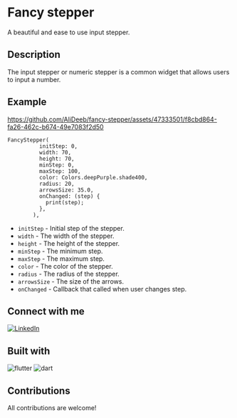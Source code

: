 # Fancy stepper
A beautiful and ease to use input stepper.

## Description
The input stepper or numeric stepper is a common widget that allows users to input a number.

## Example
https://github.com/AliDeeb/fancy-stepper/assets/47333501/f8cbd864-fa26-462c-b674-49e7083f2d50

```
FancyStepper(
          initStep: 0,
          width: 70,
          height: 70,
          minStep: 0,
          maxStep: 100,
          color: Colors.deepPurple.shade400,
          radius: 20,
          arrowsSize: 35.0,
          onChanged: (step) {
            print(step);
          },
        ),
```


- ``` initStep ``` - Initial step of the stepper.
- ``` width ``` - The width of the stepper.
- ``` height ``` - The height of the stepper.
- ``` minStep ``` - The minimum step.
- ``` maxStep ``` - The maximum step.
- ``` color ``` - The color of the stepper.
- ``` radius ``` - The radius of the stepper.
- ``` arrowsSize ``` - The size of the arrows.
- ``` onChanged ``` - Callback that called when user changes step.

## Connect with me
[![LinkedIn](https://img.shields.io/badge/LinkedIn-0077B5?style=for-the-badge&logo=linkedin&logoColor=white)](https://www.linkedin.com/in/ali-deeb-62b1561a5)


## Built with
![flutter](https://github.com/AliDeeb/fancy-stepper/assets/47333501/c3895a2d-5975-495e-9af5-11bd37d70edc) ![dart](https://github.com/AliDeeb/fancy-stepper/assets/47333501/12682adf-fa0c-4924-bc8d-af3aa8d3df58)

## Contributions
All contributions are welcome!
